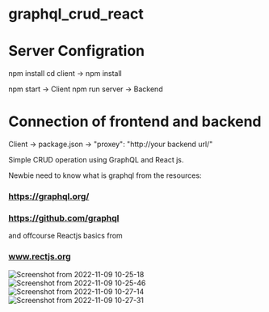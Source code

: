 # graphql_crud_react

# Server Configration
npm install 
cd client -> npm install 

npm start -> Client 
npm run server -> Backend

# Connection of frontend and backend
Client -> package.json -> "proxey": "http://your backend url/"

Simple CRUD operation using GraphQL and React js.

Newbie need to know what is graphql from the resources:
### https://graphql.org/
### https://github.com/graphql

and offcourse Reactjs basics from 
### www.rectjs.org

![Screenshot from 2022-11-09 10-25-18](https://user-images.githubusercontent.com/86098390/200748812-71cc30bd-d4d8-4940-9f38-8e21d7db3a65.png)
![Screenshot from 2022-11-09 10-25-46](https://user-images.githubusercontent.com/86098390/200748823-a6520a1a-5750-4dc6-8a3e-90342090f300.png)
![Screenshot from 2022-11-09 10-27-14](https://user-images.githubusercontent.com/86098390/200748842-cfc5ba3e-5821-4091-9a5a-0f02bf448183.png)
![Screenshot from 2022-11-09 10-27-31](https://user-images.githubusercontent.com/86098390/200748852-0db28968-a510-468b-bdc0-c8d9fd16827c.png)
